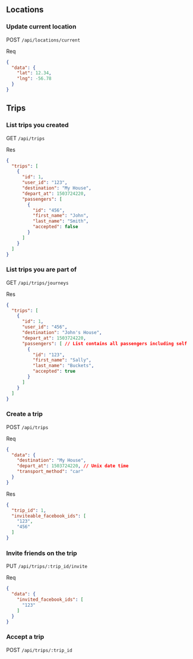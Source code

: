 ## Locations

### Update current location

POST `/api/locations/current`

Req
```json
{
  "data": {
    "lat": 12.34,
    "lng": -56.78
  }
}
```

## Trips

### List trips you created

GET `/api/trips`

Res
```json
{
  "trips": [
    {
      "id": 1,
      "user_id": "123",
      "destination": "My House",
      "depart_at": 1503724220,
      "passengers": [
        {
          "id": "456",
          "first_name": "John",
          "last_name": "Smith",
          "accepted": false
        }
      ]
    }
  ]
}
```

### List trips you are part of

GET `/api/trips/journeys`

Res
```json
{
  "trips": [
    {
      "id": 1,
      "user_id": "456",
      "destination": "John's House",
      "depart_at": 1503724220,
      "passengers": [ // List contains all passengers including self
        {
          "id": "123",
          "first_name": "Sally",
          "last_name": "Buckets",
          "accepted": true
        }
      ]
    }
  ]
}
```

### Create a trip

POST `/api/trips`

Req
```json
{
  "data": {
    "destination": "My House",
    "depart_at": 1503724220, // Unix date time
    "transport_method": "car"
  }
}
```

Res
```json
{
  "trip_id": 1,
  "inviteable_facebook_ids": [
    "123",
    "456"
  ]
}
```

### Invite friends on the trip

PUT `/api/trips/:trip_id/invite`

Req
```json
{
  "data": {
    "invited_facebook_ids": [
      "123"
    ]
  }
}
```

### Accept a trip

POST `/api/trips/:trip_id`
